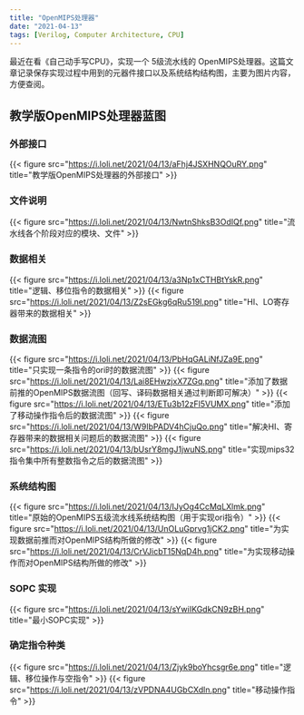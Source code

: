 ```yaml
---
title: "OpenMIPS处理器"
date: "2021-04-13"
tags: [Verilog, Computer Architecture, CPU]
---
```


最近在看《自己动手写CPU》，实现一个 5级流水线的 OpenMIPS处理器。这篇文章记录保存实现过程中用到的元器件接口以及系统结构结构图，主要为图片内容，方便查阅。

## 教学版OpenMIPS处理器蓝图

### 外部接口
{{< figure src="https://i.loli.net/2021/04/13/aFhj4JSXHNQOuRY.png" title="教学版OpenMIPS处理器的外部接口" >}}

### 文件说明
{{< figure src="https://i.loli.net/2021/04/13/NwtnShksB3OdIQf.png" title="流水线各个阶段对应的模块、文件" >}}

### 数据相关
{{< figure src="https://i.loli.net/2021/04/13/a3Np1xCTHBtYskR.png" title="逻辑、移位指令的数据相关" >}}
{{< figure src="https://i.loli.net/2021/04/13/Z2sEGkg6qRu519l.png" title="HI、LO寄存器带来的数据相关" >}}

### 数据流图
{{< figure src="https://i.loli.net/2021/04/13/PbHqGALiNfJZa9E.png" title="只实现一条指令的ori时的数据流图" >}}
{{< figure src="https://i.loli.net/2021/04/13/Lai8EHwzjxX7ZGq.png" title="添加了数据前推的OpenMIPS数据流图（回写、译码数据相关通过判断即可解决）" >}}
{{< figure src="https://i.loli.net/2021/04/13/ETu3b12zFl5VUMX.png" title="添加了移动操作指令后的数据流图" >}}
{{< figure src="https://i.loli.net/2021/04/13/W9IbPADV4hCjuQo.png" title="解决HI、寄存器带来的数据相关问题后的数据流图" >}}
{{< figure src="https://i.loli.net/2021/04/13/bUsrY8mgJ1jwuNS.png" title="实现mips32指令集中所有整数指令之后的数据流图" >}}

### 系统结构图
{{< figure src="https://i.loli.net/2021/04/13/IJyOg4CcMqLXlmk.png" title="原始的OpenMIPS五级流水线系统结构图（用于实现ori指令）" >}}
{{< figure src="https://i.loli.net/2021/04/13/UnOLuGprvg1jCK2.png" title="为实现数据前推而对OpenMIPS结构所做的修改" >}}
{{< figure src="https://i.loli.net/2021/04/13/CrVJicbT15NqD4h.png" title="为实现移动操作而对OpenMIPS结构所做的修改" >}}

### SOPC 实现
{{< figure src="https://i.loli.net/2021/04/13/sYwiIKGdkCN9zBH.png" title="最小SOPC实现" >}}

### 确定指令种类
{{< figure src="https://i.loli.net/2021/04/13/Zjyk9boYhcsgr6e.png" title="逻辑、移位操作与空指令" >}}
{{< figure src="https://i.loli.net/2021/04/13/zVPDNA4UGbCXdln.png" title="移动操作指令" >}}
